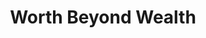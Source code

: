 ---
title: "Worth Beyond Wealth"
paragraph: ["No one should feel shame for their circumstances. Our students are exceptional and strive to make a difference, your support will help us grow.",]
image: "/assets/images/about/about-us-3.png"

button: 
    - button: "Donate" 
      type: "btn1"
      path: "#"
    # - button: "Support Us"
    #   type: "btn3"
    #   path: "#"
---